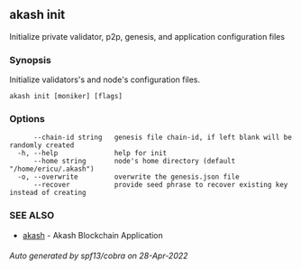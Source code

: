 ## akash init

Initialize private validator, p2p, genesis, and application configuration files

### Synopsis

Initialize validators's and node's configuration files.

```
akash init [moniker] [flags]
```

### Options

```
      --chain-id string   genesis file chain-id, if left blank will be randomly created
  -h, --help              help for init
      --home string       node's home directory (default "/home/ericu/.akash")
  -o, --overwrite         overwrite the genesis.json file
      --recover           provide seed phrase to recover existing key instead of creating
```

### SEE ALSO

* [akash](akash.md)	 - Akash Blockchain Application

###### Auto generated by spf13/cobra on 28-Apr-2022
